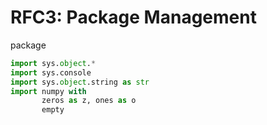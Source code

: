 RFC3: Package Management
========================


package


```python
import sys.object.*
import sys.console
import sys.object.string as str
import numpy with
       zeros as z, ones as o
       empty
```
